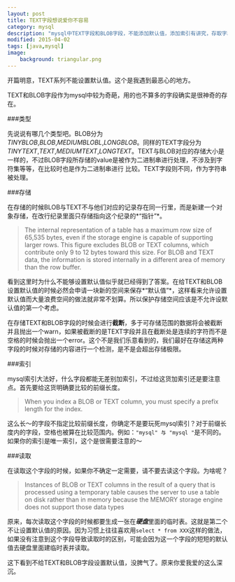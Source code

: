 ```yaml
---
layout: post
title: TEXT字段想说爱你不容易
category: mysql
description: "mysql中TEXT字段和BLOB字段，不能添加默认值，添加索引有讲究，存取字段受惩罚，这个不一定有很多人注意过，可能自己试过才会发现这些个问题..."
modified: 2015-04-02
tags: [java,mysql]
image:
    background: triangular.png
---
```


开篇明意，TEXT系列不能设置默认值。这个是我遇到最恶心的地方。

TEXT和BLOB字段作为mysql中较为奇葩，用的也不算多的字段确实是很神奇的存在。

###类型

先说说有哪几个类型吧。BLOB分为*TINYBLOB*,*BLOB*,*MEDIUMBLOBL*,*LONGBLOB*。同样的TEXT字段分为*TINYTEXT*,*TEXT*,*MEDIUMTEXT*,*LONGTEXT*。TEXT与BLOB对应的存储大小是一样的，不过BLOB字段所存储的value是被作为二进制串进行处理，不涉及到字符集等等，在比较时也是作为二进制串进行
比较。TEXT字段则不同，作为字符串被处理。

###存储

在存储的时候BLOB与TEXT不与他们对应的记录存在同一行里，而是新建一个对象存储，在改行纪录里面只存储指向这个纪录的*“指针”*。

>The internal representation of a table has a maximum row size of 65,535 bytes, even if the storage engine is capable of supporting larger rows. This figure excludes BLOB or TEXT columns, which contribute only 9 to 12 bytes toward this size. For BLOB and TEXT data, the information is stored internally in a different area of memory than the row buffer.

看到这里时为什么不能够设置默认值似乎就已经得到了答案。在给TEXT和BLOB设置默认值的时候必然会申请一块新的空间来保存*“默认值”*，这样看来允许设置默认值而大量浪费空间的做法就非常不划算。所以保护存储空间应该是不允许设默认值的第一个考虑。

在存储TEXT和BLOB字段的时候会进行**截断**，多于可存储范围的数据将会被截断并且抛出一个warn，如果被截断的是TEXT字段并且在截断处是连续的字符而不是空格的时候会抛出一个error。这个不是我们乐意看到的，我们最好在存储这两种字段的时候对存储的内容进行一个检测，是不是会超出存储极限。

###索引

mysql索引大法好，什么字段都能无差别加索引，不过给这货加索引还是要注意点。首先要给这货明确要比较的前缀长度。

>When you index a BLOB or TEXT column, you must specify a prefix length for the index.

这么长～的字段不指定比较前缀长度，你确定不是要玩死mysql索引？对于前缀长度内的字段，空格也被算在比较范围内。例如：`"mysql" 与 "mysql "`是不同的。如果你的索引是唯一索引，这个是很需要注意的～

###读取

在读取这个字段的时候，如果你不确定一定需要，请不要去读这个字段。为啥呢？

>Instances of BLOB or TEXT columns in the result of a query that is processed using a temporary table causes the server to use a table on disk rather than in memory because the MEMORY storage engine does not support those data types

原来，每次读取这个字段的时候都要生成一张在***硬盘***里面的临时表。这就是第二个不让设置默认值的原因。因为习惯上往往喜欢用`select * from XXX`这样的做法，如果没有注意到这个字段导致读取时的区别，可能会因为这一个字段的短短的默认值去硬盘里面建临时表并读取。

这下看到不给TEXT和BLOB字段设置默认值，没脾气了。原来你爱我爱的这么深沉。


